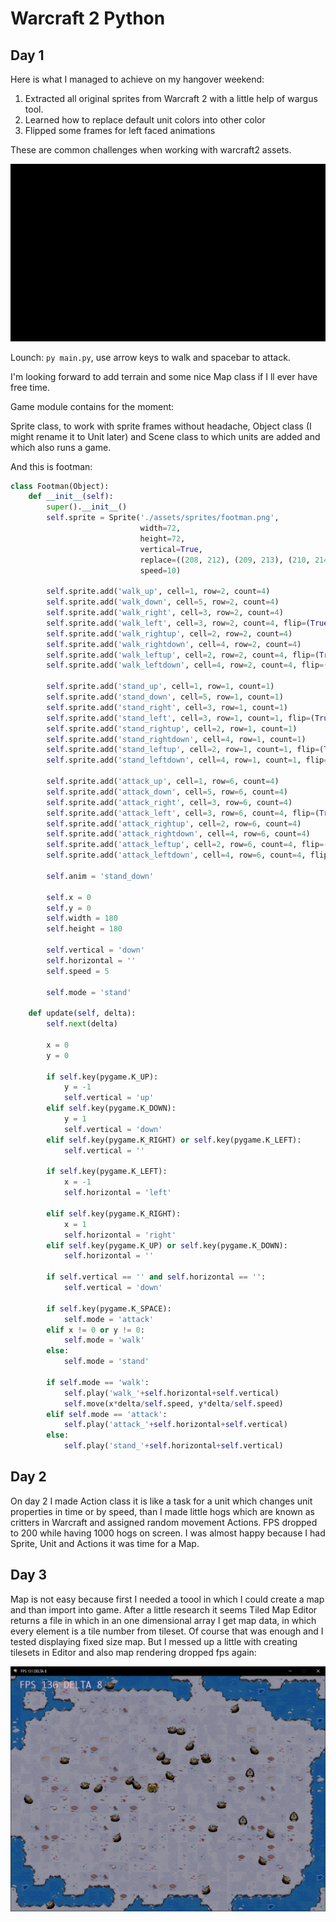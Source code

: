 # Warcraft 2 Python

## Day 1

Here is what I managed to achieve on my hangover weekend:

1. Extracted all original sprites from Warcraft 2 with a little help of wargus tool.
2. Learned how to replace default unit colors into other color
3. Flipped some frames for left faced animations

These are common challenges when working with warcraft2 assets.

![alt text](./firstchar.gif)

Lounch: ```py main.py```, use arrow keys to walk and spacebar to attack.

I'm looking forward to add terrain and some nice Map class if I ll ever have free time.

Game module contains for the moment:

Sprite class, to work with sprite frames without headache, Object class (I might rename it to Unit later) and Scene class to which units are added and which also runs a game.

And this is footman:

```python
class Footman(Object):
    def __init__(self):
        super().__init__()
        self.sprite = Sprite('./assets/sprites/footman.png',
                             width=72,
                             height=72,
                             vertical=True,
                             replace=((208, 212), (209, 213), (210, 214), (211, 215)),
                             speed=10)

        self.sprite.add('walk_up', cell=1, row=2, count=4)
        self.sprite.add('walk_down', cell=5, row=2, count=4)
        self.sprite.add('walk_right', cell=3, row=2, count=4)
        self.sprite.add('walk_left', cell=3, row=2, count=4, flip=(True, False))
        self.sprite.add('walk_rightup', cell=2, row=2, count=4)
        self.sprite.add('walk_rightdown', cell=4, row=2, count=4)
        self.sprite.add('walk_leftup', cell=2, row=2, count=4, flip=(True, False))
        self.sprite.add('walk_leftdown', cell=4, row=2, count=4, flip=(True, False))

        self.sprite.add('stand_up', cell=1, row=1, count=1)
        self.sprite.add('stand_down', cell=5, row=1, count=1)
        self.sprite.add('stand_right', cell=3, row=1, count=1)
        self.sprite.add('stand_left', cell=3, row=1, count=1, flip=(True, False))
        self.sprite.add('stand_rightup', cell=2, row=1, count=1)
        self.sprite.add('stand_rightdown', cell=4, row=1, count=1)
        self.sprite.add('stand_leftup', cell=2, row=1, count=1, flip=(True, False))
        self.sprite.add('stand_leftdown', cell=4, row=1, count=1, flip=(True, False))

        self.sprite.add('attack_up', cell=1, row=6, count=4)
        self.sprite.add('attack_down', cell=5, row=6, count=4)
        self.sprite.add('attack_right', cell=3, row=6, count=4)
        self.sprite.add('attack_left', cell=3, row=6, count=4, flip=(True, False))
        self.sprite.add('attack_rightup', cell=2, row=6, count=4)
        self.sprite.add('attack_rightdown', cell=4, row=6, count=4)
        self.sprite.add('attack_leftup', cell=2, row=6, count=4, flip=(True, False))
        self.sprite.add('attack_leftdown', cell=4, row=6, count=4, flip=(True, False))

        self.anim = 'stand_down'

        self.x = 0
        self.y = 0
        self.width = 180
        self.height = 180

        self.vertical = 'down'
        self.horizontal = ''
        self.speed = 5

        self.mode = 'stand'

    def update(self, delta):
        self.next(delta)

        x = 0
        y = 0

        if self.key(pygame.K_UP):
            y = -1
            self.vertical = 'up'
        elif self.key(pygame.K_DOWN):
            y = 1
            self.vertical = 'down'
        elif self.key(pygame.K_RIGHT) or self.key(pygame.K_LEFT):
            self.vertical = ''

        if self.key(pygame.K_LEFT):
            x = -1
            self.horizontal = 'left'

        elif self.key(pygame.K_RIGHT):
            x = 1
            self.horizontal = 'right'
        elif self.key(pygame.K_UP) or self.key(pygame.K_DOWN):
            self.horizontal = ''

        if self.vertical == '' and self.horizontal == '':
            self.vertical = 'down'

        if self.key(pygame.K_SPACE):
            self.mode = 'attack'
        elif x != 0 or y != 0:
            self.mode = 'walk'
        else:
            self.mode = 'stand'

        if self.mode == 'walk':
            self.play('walk_'+self.horizontal+self.vertical)
            self.move(x*delta/self.speed, y*delta/self.speed)
        elif self.mode == 'attack':
            self.play('attack_'+self.horizontal+self.vertical)
        else:
            self.play('stand_'+self.horizontal+self.vertical)
```

## Day 2

On day 2 I made Action class it is like a task for a unit which changes unit properties in time or by speed, than I made little hogs which are known as critters in Warcraft and assigned random movement Actions. FPS dropped to 200 while having 1000 hogs on screen. I was almost happy because I had Sprite, Unit and Actions it was time for a Map.

## Day 3

Map is not easy because first I needed a toool in which I could create a map and than import into game. After a little research it seems Tiled Map Editor returns a file in which in an one dimensional array I get map data, in which every element is a tile number from tileset. Of course that was enough and I tested displaying fixed size map. But I messed up a little with creating tilesets in Editor and also map rendering dropped fps again:

 ![alt text](./blog/images/first_map.png)
